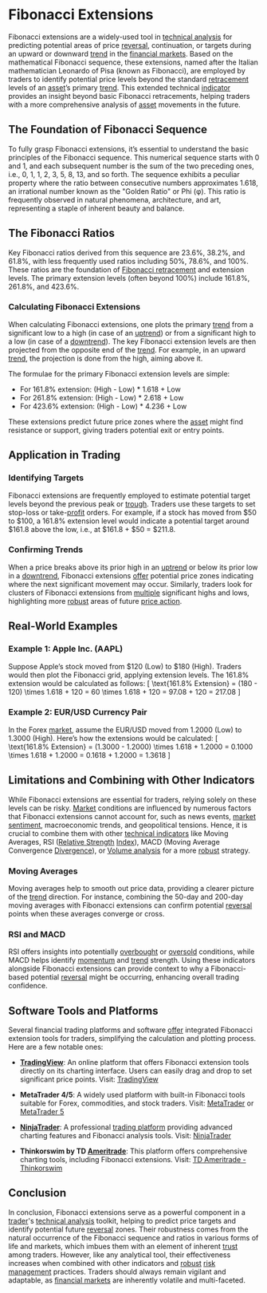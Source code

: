 # Fibonacci Extensions

Fibonacci extensions are a widely-used tool in [technical analysis](../t/technical_analysis.md) for predicting potential areas of price [reversal](../r/reversal.md), continuation, or targets during an upward or downward [trend](../t/trend.md) in the [financial markets](../f/financial_market.md). Based on the mathematical Fibonacci sequence, these extensions, named after the Italian mathematician Leonardo of Pisa (known as Fibonacci), are employed by traders to identify potential price levels beyond the standard [retracement](../r/retracement.md) levels of an [asset](../a/asset.md)’s primary [trend](../t/trend.md). This extended technical [indicator](../i/indicator.md) provides an insight beyond basic Fibonacci retracements, helping traders with a more comprehensive analysis of [asset](../a/asset.md) movements in the future. 

## The Foundation of Fibonacci Sequence

To fully grasp Fibonacci extensions, it’s essential to understand the basic principles of the Fibonacci sequence. This numerical sequence starts with 0 and 1, and each subsequent number is the sum of the two preceding ones, i.e., 0, 1, 1, 2, 3, 5, 8, 13, and so forth. The sequence exhibits a peculiar property where the ratio between consecutive numbers approximates 1.618, an irrational number known as the "Golden Ratio" or Phi (φ). This ratio is frequently observed in natural phenomena, architecture, and art, representing a staple of inherent beauty and balance.

## The Fibonacci Ratios

Key Fibonacci ratios derived from this sequence are 23.6%, 38.2%, and 61.8%, with less frequently used ratios including 50%, 78.6%, and 100%. These ratios are the foundation of [Fibonacci retracement](../f/fibonacci_retracement.md) and extension levels. The primary extension levels (often beyond 100%) include 161.8%, 261.8%, and 423.6%.

### Calculating Fibonacci Extensions

When calculating Fibonacci extensions, one plots the primary [trend](../t/trend.md) from a significant low to a high (in case of an [uptrend](../u/uptrend.md)) or from a significant high to a low (in case of a [downtrend](../d/downtrend.md)). The key Fibonacci extension levels are then projected from the opposite end of the [trend](../t/trend.md). For example, in an upward [trend](../t/trend.md), the projection is done from the high, aiming above it.

The formulae for the primary Fibonacci extension levels are simple:

- For 161.8% extension: (High - Low) * 1.618 + Low
- For 261.8% extension: (High - Low) * 2.618 + Low
- For 423.6% extension: (High - Low) * 4.236 + Low

These extensions predict future price zones where the [asset](../a/asset.md) might find resistance or support, giving traders potential exit or entry points.

## Application in Trading

### Identifying Targets

Fibonacci extensions are frequently employed to estimate potential target levels beyond the previous peak or [trough](../t/trough.md). Traders use these targets to set stop-loss or take-[profit](../p/profit.md) orders. For example, if a stock has moved from $50 to $100, a 161.8% extension level would indicate a potential target around $161.8 above the low, i.e., at $161.8 + $50 = $211.8. 

### Confirming Trends

When a price breaks above its prior high in an [uptrend](../u/uptrend.md) or below its prior low in a [downtrend](../d/downtrend.md), Fibonacci extensions [offer](../o/offer.md) potential price zones indicating where the next significant movement may occur. Similarly, traders look for clusters of Fibonacci extensions from [multiple](../m/multiple.md) significant highs and lows, highlighting more [robust](../r/robust.md) areas of future [price action](../p/price_action.md).

## Real-World Examples

### Example 1: Apple Inc. (AAPL)

Suppose Apple’s stock moved from $120 (Low) to $180 (High). Traders would then plot the Fibonacci grid, applying extension levels. The 161.8% extension would be calculated as follows:
\[ \text{161.8\% Extension} = (180 - 120) \times 1.618 + 120 = 60 \times 1.618 + 120 = 97.08 + 120 = 217.08 \]

### Example 2: EUR/USD Currency Pair

In the Forex [market](../m/market.md), assume the EUR/USD moved from 1.2000 (Low) to 1.3000 (High). Here’s how the extensions would be calculated:
\[ \text{161.8\% Extension} = (1.3000 - 1.2000) \times 1.618 + 1.2000 = 0.1000 \times 1.618 + 1.2000 = 0.1618 + 1.2000 = 1.3618 \]

## Limitations and Combining with Other Indicators

While Fibonacci extensions are essential for traders, relying solely on these levels can be risky. [Market](../m/market.md) conditions are influenced by numerous factors that Fibonacci extensions cannot account for, such as news events, [market sentiment](../m/market_sentiment.md), macroeconomic trends, and geopolitical tensions. Hence, it is crucial to combine them with other [technical indicators](../t/technical_indicator.md) like Moving Averages, RSI ([Relative Strength](../r/relative_strength.md) [Index](../i/index_instrument.md)), MACD (Moving Average Convergence [Divergence](../d/divergence.md)), or [Volume analysis](../v/volume_analysis.md) for a more [robust](../r/robust.md) strategy.

### Moving Averages

Moving averages help to smooth out price data, providing a clearer picture of the [trend](../t/trend.md) direction. For instance, combining the 50-day and 200-day moving averages with Fibonacci extensions can confirm potential [reversal](../r/reversal.md) points when these averages converge or cross.

### RSI and MACD

RSI offers insights into potentially [overbought](../o/overbought.md) or [oversold](../o/oversold.md) conditions, while MACD helps identify [momentum](../m/momentum.md) and [trend](../t/trend.md) strength. Using these indicators alongside Fibonacci extensions can provide context to why a Fibonacci-based potential [reversal](../r/reversal.md) might be occurring, enhancing overall trading confidence.

## Software Tools and Platforms

Several financial trading platforms and software [offer](../o/offer.md) integrated Fibonacci extension tools for traders, simplifying the calculation and plotting process. Here are a few notable ones:

- **[TradingView](../t/tradingview.md)**: An online platform that offers Fibonacci extension tools directly on its charting interface. Users can easily drag and drop to set significant price points. Visit: [TradingView](https://www.tradingview.com)

- **MetaTrader 4/5**: A widely used platform with built-in Fibonacci tools suitable for Forex, commodities, and stock traders. Visit: [MetaTrader](https://www.metatrader4.com) or [MetaTrader 5](https://www.metatrader5.com)

- **[NinjaTrader](../n/ninjatrader.md)**: A professional [trading platform](../t/trading_platform.md) providing advanced charting features and Fibonacci analysis tools. Visit: [NinjaTrader](https://ninjatrader.com)

- **Thinkorswim by TD [Ameritrade](../a/ameritrade.md)**: This platform offers comprehensive charting tools, including Fibonacci extensions. Visit: [TD Ameritrade - Thinkorswim](https://www.tdameritrade.com/tools-and-platforms/thinkorswim.page)

## Conclusion

In conclusion, Fibonacci extensions serve as a powerful component in a [trader](../t/trader.md)'s [technical analysis](../t/technical_analysis.md) toolkit, helping to predict price targets and identify potential future [reversal](../r/reversal.md) zones. Their robustness comes from the natural occurrence of the Fibonacci sequence and ratios in various forms of life and markets, which imbues them with an element of inherent [trust](../t/trust.md) among traders. However, like any analytical tool, their effectiveness increases when combined with other indicators and [robust](../r/robust.md) [risk management](../r/risk_management.md) practices. Traders should always remain vigilant and adaptable, as [financial markets](../f/financial_market.md) are inherently volatile and multi-faceted.